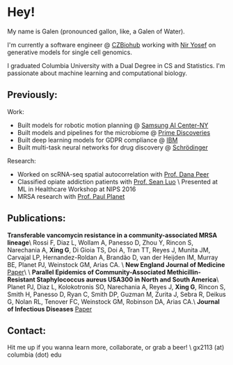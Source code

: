 # Hey!

My name is Galen (pronounced gallon, like, a Galen of Water). 

I'm currently a software engineer @ [CZBiohub](czbiohub.org) working with [Nir Yosef](https://yoseflab.github.io/) on generative models for single cell genomics. 

I graduated Columbia University with a Dual Degree in CS and Statistics. I'm passionate about machine learning and computational biology.

## Previously: 

Work:
* Built models for robotic motion planning @ [Samsung AI Center-NY](https://research.samsung.com/aicenter_ny)
* Built models and pipelines for the microbiome @ [Prime Discoveries](https://www.primediscoveries.com)
* Built deep learning models for GDPR compliance @ [IBM](https://www.ibm.com)
* Built multi-task neural networks for drug discovery @ [Schrödinger](https://www.schrodinger.com)

Research:
* Worked on scRNA-seq spatial autocorrelation with [Prof. Dana Peer](https://www.mskcc.org/research/ski/labs/dana-pe-er)
* Classified opiate addiction patients with [Prof. Sean Luo](http://www.columbia.edu/~xsl2101/) \\
Presented at ML in Healthcare Workshop at NIPS 2016
* MRSA research with [Prof. Paul Planet](https://www.chop.edu/doctors/planet-paul-j)

## Publications:
**Transferable vancomycin resistance in a community-associated MRSA lineage**\\
Rossi F, Diaz L, Wollam A, Panesso D, Zhou Y, Rincon S, Narechania A, **Xing G**, Di Gioia 	TS, Doi A, Tran TT, Reyes J, Munita JM, Carvajal LP, Hernandez-Roldan A, Brandão D, van der Heijden IM, Murray BE, Planet PJ, Weinstock GM, Arias CA. \\
**New England Journal of Medicine** [Paper](https://www.nejm.org/doi/10.1056/NEJMoa1303359?url_ver=Z39.88-2003&rfr_id=ori:rid:crossref.org&rfr_dat=cr_pub%3dwww.ncbi.nlm.nih.gov)\\
\\
**Parallel Epidemics of Community-Associated Methicillin-Resistant Staphylococcus aureus USA300 in North and South America**\\
Planet PJ, Diaz L, Kolokotronis SO, Narechania A, Reyes J, **Xing G**, Rincon S, Smith H, Panesso D, Ryan C, Smith DP, Guzman M, Zurita J, Sebra R, Deikus G, Nolan RL, Tenover FC, Weinstock GM, Robinson DA, Arias CA.\\
**Journal of Infectious Diseases** [Paper](https://www.ncbi.nlm.nih.gov/pubmed/26048971)

## Contact:
Hit me up if you wanna learn more, collaborate, or grab a beer! \\
gx2113 (at) columbia (dot) edu
